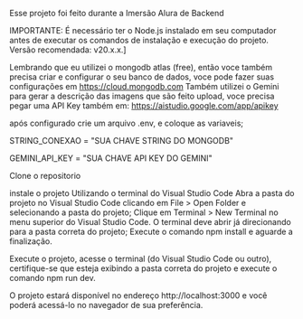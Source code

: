 Esse projeto foi feito durante a Imersão Alura de Backend

IMPORTANTE: É necessário ter o Node.js instalado em seu computador antes de executar os comandos de instalação e execução do projeto. Versão recomendada: v20.x.x.]

Lembrando que eu utilizei o mongodb atlas (free), então voce também precisa criar e configurar o seu banco de dados, voce pode fazer suas configurações em https://cloud.mongodb.com
Também utilizei o Gemini para gerar a descrição das imagens que são feito upload, voce precisa pegar uma API Key também em: https://aistudio.google.com/app/apikey

após configurado crie um arquivo .env, e coloque as variaveis;

STRING_CONEXAO = "SUA CHAVE STRING DO MONGODB"

GEMINI_API_KEY = "SUA CHAVE API KEY DO GEMINI"

Clone o repositorio

instale o projeto Utilizando o terminal do Visual Studio Code Abra a pasta do projeto no Visual Studio Code clicando em File > Open Folder e selecionando a pasta do projeto; Clique em Terminal > New Terminal no menu superior do Visual Studio Code. O terminal deve abrir já direcionando para a pasta correta do projeto; Execute o comando npm install e aguarde a finalização.

Execute o projeto, acesse o terminal (do Visual Studio Code ou outro), certifique-se que esteja exibindo a pasta correta do projeto e execute o comando npm run dev.


O projeto estará disponível no endereço http://localhost:3000 e você poderá acessá-lo no navegador de sua preferência.
